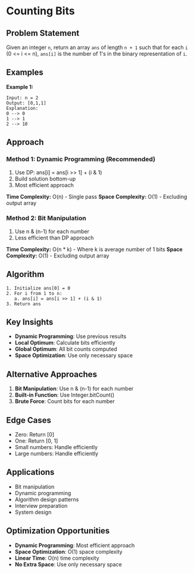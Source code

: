 # Counting Bits

## Problem Statement

Given an integer `n`, return an array `ans` of length `n + 1` such that for each `i` (0 <= i <= n), `ans[i]` is the number of 1's in the binary representation of `i`.

## Examples

**Example 1:**
```
Input: n = 2
Output: [0,1,1]
Explanation:
0 --> 0
1 --> 1
2 --> 10
```

## Approach

### Method 1: Dynamic Programming (Recommended)
1. Use DP: ans[i] = ans[i >> 1] + (i & 1)
2. Build solution bottom-up
3. Most efficient approach

**Time Complexity:** O(n) - Single pass
**Space Complexity:** O(1) - Excluding output array

### Method 2: Bit Manipulation
1. Use n & (n-1) for each number
2. Less efficient than DP approach

**Time Complexity:** O(n * k) - Where k is average number of 1 bits
**Space Complexity:** O(1) - Excluding output array

## Algorithm

```
1. Initialize ans[0] = 0
2. For i from 1 to n:
   a. ans[i] = ans[i >> 1] + (i & 1)
3. Return ans
```

## Key Insights

- **Dynamic Programming**: Use previous results
- **Local Optimum**: Calculate bits efficiently
- **Global Optimum**: All bit counts computed
- **Space Optimization**: Use only necessary space

## Alternative Approaches

1. **Bit Manipulation**: Use n & (n-1) for each number
2. **Built-in Function**: Use Integer.bitCount()
3. **Brute Force**: Count bits for each number

## Edge Cases

- Zero: Return [0]
- One: Return [0, 1]
- Small numbers: Handle efficiently
- Large numbers: Handle efficiently

## Applications

- Bit manipulation
- Dynamic programming
- Algorithm design patterns
- Interview preparation
- System design

## Optimization Opportunities

- **Dynamic Programming**: Most efficient approach
- **Space Optimization**: O(1) space complexity
- **Linear Time**: O(n) time complexity
- **No Extra Space**: Use only necessary space
